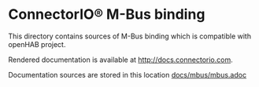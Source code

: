 # ConnectorIO® M-Bus binding

This directory contains sources of M-Bus binding which is compatible with openHAB project.

Rendered documentation is available at http://docs.connectorio.com.

Documentation sources are stored in this location [docs/mbus/mbus.adoc](docs/mbus/mbus.adoc)
